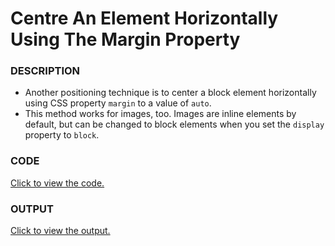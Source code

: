 # Centre An Element Horizontally Using The Margin Property

### DESCRIPTION
* Another positioning technique is to center a block element horizontally using CSS property `margin` to a value of `auto`. 
* This method works for images, too. Images are inline elements by default, but can be changed to block elements when you set the `display` property to `block`.

### CODE
[Click to view the code.](center-an-element-horizontally-using-the-margin-property.html)

### OUTPUT
[Click to view the output.](http://htmlpreview.github.io/?https://github.com/saipothanjanjanam/freecodecamp-full-stack-dev/blob/master/Responsive_Web_Design_Certification/3.Applied_Visual_Design/25.Centre_An_Element_Horizontally_Using_The_Margin_Property/center-an-element-horizontally-using-the-margin-property.html)
